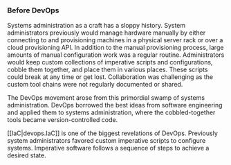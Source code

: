 
### Before DevOps
Systems administration as a craft has a sloppy history. System administrators previously would manage hardware manually by either connecting to and provisioning machines in a physical server rack or over a cloud provisioning API. In addition to the manual provisioning process, large amounts of manual configuration work was a regular routine. Administrators would keep custom collections of imperative scripts and configurations, cobble them together, and place them in various places. These scripts could break at any time or get lost. Collaboration was challenging as the custom tool chains were not regularly documented or shared.

The DevOps movement arose from this primordial swamp of systems administration. DevOps borrowed the best ideas from software engineering and applied them to systems administration, where the cobbled-together tools became version-controlled code. 

[[IaC|devops.IaC]] is one of the biggest revelations of DevOps. Previously system administrators favored custom imperative scripts to configure systems. Imperative software follows a sequence of steps to achieve a desired state.
